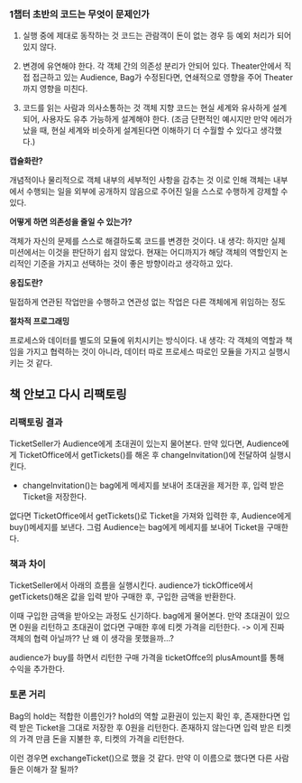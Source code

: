 ### 1챕터 초반의 코드는 무엇이 문제인가
1. 실행 중에 제대로 동작하는 것
코드는 관람객이 돈이 없는 경우 등 예외 처리가 되어있지 않다.

2. 변경에 유연해야 한다.
각 객체 간의 의존성 분리가 안되어 있다. Theater안에서 직접 접근하고 있는 Audience, Bag가 수정된다면, 연쇄적으로 영향을 주어 Theater까지 영향을 미친다.

3. 코드를 읽는 사람과 의사소통하는 것
객체 지향 코드는 현실 세계와 유사하게 설계되어, 사용자도 유추 가능하게 설계해야 한다.
   (조금 단편적인 예시지만 만약 에러가 났을 때, 현실 세계와 비슷하게 설계된다면 이해하기 더 수월할 수 있다고 생각했다.)


**캡슐화란?**

개념적이나 물리적으로 객체 내부의 세부적인 사항을 감추는 것
이로 인해 객체는 내부에서 수행되는 일을 외부에 공개하지 않음으로 주어진 일을 스스로 수행하게 강제할 수 있다.


**어떻게 하면 의존성을 줄일 수 있는가?**

객체가 자신의 문제를 스스로 해결하도록 코드를 변경한 것이다.
내 생각: 하지만 실제 미션에서는 이것을 판단하기 쉽지 않았다. 현재는 어디까지가 해당 객체의 역할인지 논리적인 기준을 가지고 선택하는 것이 좋은 방향이라고 생각하고 있다.

**응집도란?**

밀접하게 연관된 작업만을 수행하고 연관성 없는 작업은 다른 객체에게 위임하는 정도

**절차적 프로그래밍**

프로세스와 데이터를 별도의 모듈에 위치시키는 방식이다.
내 생각: 각 객체의 역할과 책임을 가지고 협력하는 것이 아니라, 데이터 따로 프로세스 따로인 모듈을 가지고 실행시키는 것 같다.



## 책 안보고 다시 리팩토링

### 리팩토링 결과
TicketSeller가 Audience에게 초대권이 있는지 물어본다.
만약 있다면, Audience에게 TicketOffice에서 getTickets()를 해온 후 changeInvitation()에 전달하여 실행시킨다.
+ changeInvitation()는 bag에게 메세지를 보내어 초대권을 제거한 후, 입력 받은 Ticket을 저장한다.

없다면 TicketOffice에서 getTickets()로 Ticket을 가져와 입력한 후, Audience에게 buy()메세지를 보낸다.
그럼 Audience는 bag에게 메세지를 보내어 Ticket을 구매한다.

### 책과 차이

TicketSeller에서 아래의 흐름을 실행시킨다.
audience가 tickOffice에서 getTickets()해온 값을 입력 받아 구매한 후, 구입한 금액을 반환한다.

이때 구입한 금액을 받아오는 과정도 신기하다.
bag에게 물어본다.
만약 초대권이 있으면 0원을 리턴하고
초대권이 없다면 구매한 후에 티켓 가격을 리턴한다.
-> 이게 진짜 객체의 협력 아닐까?? 난 왜 이 생각을 못했을까...?

audience가 buy를 하면서 리턴한 구매 가격을 ticketOffce의 plusAmount를 통해 수익을 추가한다.



### 토론 거리
Bag의 hold는 적합한 이름인가?
hold의 역할
교환권이 있는지 확인 후, 존재한다면 입력 받은 Ticket을 그대로 저장한 후 0원을 리턴한다.
존재하지 않는다면 입력 받은 티켓의 가격 만큼 돈을 지불한 후, 티켓의 가격을 리턴한다.


이런 경우면 exchangeTicket()으로 했을 것 같다. 만약 이 이름으로 했다면 다른 사람들은 이해가 잘 될까?
